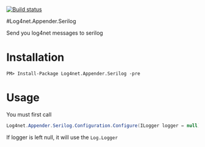 [![Build status](https://ci.appveyor.com/api/projects/status/d3rppaail9pcj1go?svg=true)](https://ci.appveyor.com/project/joelweiss/log4net-appender-serilog)

#Log4net.Appender.Serilog

Send you log4net messages to serilog

# Installation
```
PM> Install-Package Log4net.Appender.Serilog -pre
```

# Usage

You must first call 
```csharp
Log4net.Appender.Serilog.Configuration.Configure(ILogger logger = null);
```
If logger is left null, it will use the `Log.Logger`


